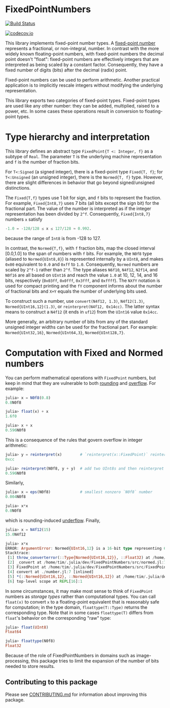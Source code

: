 # FixedPointNumbers

[![Build Status](https://travis-ci.org/JuliaMath/FixedPointNumbers.jl.svg?branch=master)](https://travis-ci.org/JuliaMath/FixedPointNumbers.jl)

[![codecov.io](http://codecov.io/github/JuliaMath/FixedPointNumbers.jl/coverage.svg?branch=master)](http://codecov.io/github/JuliaMath/FixedPointNumbers.jl?branch=master)

This library implements fixed-point number types.  A
[fixed-point number] represents a fractional, or
non-integral, number.  In contrast with the more widely known
floating-point numbers, with fixed-point numbers the decimal point
doesn't "float": fixed-point numbers are effectively integers that are
interpreted as being scaled by a constant factor.  Consequently, they
have a fixed number of digits (bits) after the decimal (radix) point.

Fixed-point numbers can be used to perform arithmetic. Another practical
application is to implicitly rescale integers without modifying the
underlying representation.

This library exports two categories of fixed-point types. Fixed-point types are
used like any other number: they can be added, multiplied, raised to a power,
etc. In some cases these operations result in conversion to floating-point types.

# Type hierarchy and interpretation

This library defines an abstract type `FixedPoint{T <: Integer, f}` as a
subtype of `Real`. The parameter `T` is the underlying machine representation and `f`
is the number of fraction bits.

For `T<:Signed` (a signed integer), there is a fixed-point type
`Fixed{T, f}`; for `T<:Unsigned` (an unsigned integer), there is the
`Normed{T, f}` type. However, there are slight differences in behavior
that go beyond signed/unsigned distinctions.

The `Fixed{T,f}` types use 1 bit for sign, and `f` bits to represent
the fraction. For example, `Fixed{Int8,7}` uses 7 bits (all bits
except the sign bit) for the fractional part. The value of the number
is interpreted as if the integer representation has been divided by
`2^f`. Consequently, `Fixed{Int8,7}` numbers `x` satisfy

```julia
-1.0 = -128/128 ≤ x ≤ 127/128 ≈ 0.992.
```

because the range of `Int8` is from -128 to 127.

In contrast, the `Normed{T,f}`, with `f` fraction bits, map the closed
interval [0.0,1.0] to the span of numbers with `f` bits.  For example,
the `N0f8` type (aliased to `Normed{UInt8,8}`) is represented
internally by a `UInt8`, and makes `0x00` equivalent to `0.0` and
`0xff` to `1.0`. Consequently, `Normed` numbers are scaled by `2^f-1`
rather than `2^f`.  The type aliases `N6f10`, `N4f12`,
`N2f14`, and `N0f16` are all based on `UInt16` and reach the
value `1.0` at 10, 12, 14, and 16 bits, respectively (`0x03ff`,
`0x0fff`, `0x3fff`, and `0xffff`). The `NXfY` notation is used for
compact printing and the `fY` component informs about the number of
fractional bits and `X+Y` equals the number of underlying bits used.

To construct such a number, use `convert(N4f12, 1.3)`, `N4f12(1.3)`,
`Normed{UInt16,12}(1.3)`, or `reinterpret(N4f12, 0x14cc)`.
The latter syntax means to construct a `N4f12` (it ends in
`uf12`) from the `UInt16` value `0x14cc`.

More generally, an arbitrary number of bits from any of the standard unsigned
integer widths can be used for the fractional part.  For example:
`Normed{UInt32,16}`, `Normed{UInt64,3}`, `Normed{UInt128,7}`.

# Computation with Fixed and Normed numbers

You can perform mathematical operations with `FixedPoint` numbers, but keep in mind
that they are vulnerable to both [rounding] and [overflow]. For example:

```julia
julia> x = N0f8(0.8)
0.8N0f8

julia> float(x) + x
1.6f0

julia> x + x
0.596N0f8
```

This is a consequence of the rules that govern overflow in integer arithmetic:

```julia
julia> y = reinterpret(x)        # `reinterpret(x::FixedPoint)` reinterprets as the underlying "raw" type
0xcc

julia> reinterpret(N0f8, y + y)  # add two UInt8s and then reinterpret as N0f8
0.596N0f8
```

Similarly,

```julia
julia> x = eps(N0f8)             # smallest nonzero `N0f8` number
0.004N0f8

julia> x*x
0.0N0f8
```

which is rounding-induced [underflow].  Finally,

```julia
julia> x = N4f12(15)
15.0N4f12

julia> x*x
ERROR: ArgumentError: Normed{UInt16,12} is a 16-bit type representing 65536 values from 0.0 to 16.0037; cannot represent 225.0
Stacktrace:
 [1] throw_converterror(::Type{Normed{UInt16,12}}, ::Float32) at /home/tim/.julia/dev/FixedPointNumbers/src/FixedPointNumbers.jl:251
 [2] _convert at /home/tim/.julia/dev/FixedPointNumbers/src/normed.jl:77 [inlined]
 [3] FixedPoint at /home/tim/.julia/dev/FixedPointNumbers/src/FixedPointNumbers.jl:51 [inlined]
 [4] convert at ./number.jl:7 [inlined]
 [5] *(::Normed{UInt16,12}, ::Normed{UInt16,12}) at /home/tim/.julia/dev/FixedPointNumbers/src/normed.jl:254
 [6] top-level scope at REPL[16]:1
```

In some circumstances, it may make most sense to think of `FixedPoint` numbers as *storage types*
rather than computational types. You can call `float(x)` to convert `x` to a floating-point equivalent that is reasonably
safe for computation; in the type domain, `floattype(T::Type)` returns the corresponding type.
Note that in some cases `floattype(T)` differs from `float`'s behavior on the corresponding "raw" type:

```julia
julia> float(UInt8)
Float64

julia> floattype(N0f8)
Float32
```

Because of the role of FixedPointNumbers in domains such as image-processing, this package tries to limit the expansion of the
number of bits needed to store results.


## Contributing to this package

Please see [CONTRIBUTING.md](CONTRIBUTING.md) for information about improving this package.


[fixed-point number]: http://en.wikipedia.org/wiki/Fixed-point_arithmetic
[overflow]: https://en.wikipedia.org/wiki/Integer_overflow
[rounding]: https://en.wikipedia.org/wiki/Round-off_error
[underflow]: https://en.wikipedia.org/wiki/Arithmetic_underflow
